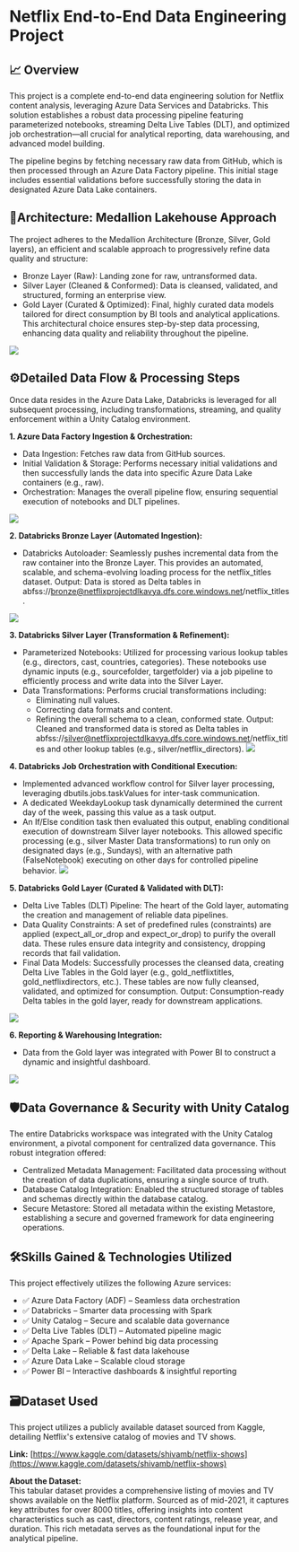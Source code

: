 # Netflix End-to-End Data Engineering Project

## 📈 Overview
This project is a complete end-to-end data engineering solution for Netflix content analysis, leveraging Azure Data Services and Databricks. This solution establishes a robust data processing pipeline featuring parameterized notebooks, streaming Delta Live Tables (DLT), and optimized job orchestration—all crucial for analytical reporting, data warehousing, and advanced model building.

The pipeline begins by fetching necessary raw data from GitHub, which is then processed through an Azure Data Factory pipeline. This initial stage includes essential validations before successfully storing the data in designated Azure Data Lake containers.

## 🚀Architecture: Medallion Lakehouse Approach 
The project adheres to the Medallion Architecture (Bronze, Silver, Gold layers), an efficient and scalable approach to progressively refine data quality and structure:
- Bronze Layer (Raw): Landing zone for raw, untransformed data.
- Silver Layer (Cleaned & Conformed): Data is cleansed, validated, and structured, forming an enterprise view.
- Gold Layer (Curated & Optimized): Final, highly curated data models tailored for direct consumption by BI tools and analytical applications.
This architectural choice ensures step-by-step data processing, enhancing data quality and reliability throughout the pipeline.
<img src="Architecture Diagram.jpg">


## ⚙️Detailed Data Flow & Processing Steps 
Once data resides in the Azure Data Lake, Databricks is leveraged for all subsequent processing, including transformations, streaming, and quality enforcement within a Unity Catalog environment.<br>

**1. Azure Data Factory Ingestion & Orchestration:**
   - Data Ingestion: Fetches raw data from GitHub sources.
   - Initial Validation & Storage: Performs necessary initial validations and then successfully lands the data into specific Azure Data Lake containers (e.g., raw).
   - Orchestration: Manages the overall pipeline flow, ensuring sequential execution of notebooks and DLT pipelines.
     
<img src="Screenshots/adf_pipeline.png">

**2. Databricks Bronze Layer (Automated Ingestion):**
  - Databricks Autoloader: Seamlessly pushes incremental data from the raw container into the Bronze Layer. This provides an automated, scalable, and schema-evolving loading process for the netflix_titles dataset.
Output: Data is stored as Delta tables in abfss://bronze@netflixprojectdlkavya.dfs.core.windows.net/netflix_titles.
<img src="Screenshots/1_autoloader.png"> 

**3. Databricks Silver Layer (Transformation & Refinement):**
  - Parameterized Notebooks: Utilized for processing various lookup tables (e.g., directors, cast, countries, categories). These notebooks use dynamic inputs (e.g., sourcefolder, targetfolder) via a job pipeline to efficiently process and write data into the Silver Layer.
  - Data Transformations: Performs crucial transformations including:
     - Eliminating null values.
     - Correcting data formats and content.
     - Refining the overall schema to a clean, conformed state.
Output: Cleaned and transformed data is stored as Delta tables in abfss://silver@netflixprojectdlkavya.dfs.core.windows.net/netflix_titles and other lookup tables (e.g., silver/netflix_directors).
<img src="Screenshots/3_silver_lookup_pipeline.png"> <br>

**4. Databricks Job Orchestration with Conditional Execution:**
  - Implemented advanced workflow control for Silver layer processing, leveraging dbutils.jobs.taskValues for inter-task communication.
  - A dedicated WeekdayLookup task dynamically determined the current day of the week, passing this value as a task output.
  - An If/Else condition task then evaluated this output, enabling conditional execution of downstream Silver layer notebooks. This allowed specific processing (e.g., silver Master Data transformations) to run only on designated days (e.g., Sundays), with an alternative path (FalseNotebook) executing on other days for controlled pipeline behavior.
<img src="Screenshots/5_silver_data%20pipeline_run.png"> <br> 

**5. Databricks Gold Layer (Curated & Validated with DLT):**
  - Delta Live Tables (DLT) Pipeline: The heart of the Gold layer, automating the creation and management of reliable data pipelines.
  - Data Quality Constraints: A set of predefined rules (constraints) are applied (expect_all_or_drop and expect_or_drop) to purify the overall data. These rules ensure data integrity and consistency, dropping records that fail validation.
  - Final Data Models: Successfully processes the cleansed data, creating Delta Live Tables in the Gold layer (e.g., gold_netflixtitles, gold_netflixdirectors, etc.). These tables are now fully cleansed, validated, and optimized for consumption.
Output: Consumption-ready Delta tables in the gold layer, ready for downstream applications.
<img src="Screenshots/7_DeltaLiveTable_Pipeline_run.png">

**6. Reporting & Warehousing Integration:**
- Data from the Gold layer was integrated with Power BI to construct a dynamic and insightful dashboard. 
<img src="Netflix Dashboard.png">

## 🛡️Data Governance & Security with Unity Catalog 
The entire Databricks workspace was integrated with the Unity Catalog environment, a pivotal component for centralized data governance. This robust integration offered:
- Centralized Metadata Management: Facilitated data processing without the creation of data duplications, ensuring a single source of truth.
- Database Catalog Integration: Enabled the structured storage of tables and schemas directly within the database catalog.
- Secure Metastore: Stored all metadata within the existing Metastore, establishing a secure and governed framework for data engineering operations.
  
## 🛠️Skills Gained & Technologies Utilized
This project effectively utilizes the following Azure services:
- ✅ Azure Data Factory (ADF) – Seamless data orchestration
- ✅ Databricks – Smarter data processing with Spark
- ✅ Unity Catalog – Secure and scalable data governance
- ✅ Delta Live Tables (DLT) – Automated pipeline magic
- ✅ Apache Spark – Power behind big data processing
- ✅ Delta Lake – Reliable & fast data lakehouse
- ✅ Azure Data Lake – Scalable cloud storage
- ✅ Power BI – Interactive dashboards & insightful reporting

## 🗃️Dataset Used
This project utilizes a publicly available dataset sourced from Kaggle, detailing Netflix's extensive catalog of movies and TV shows.

**Link:** [https://www.kaggle.com/datasets/shivamb/netflix-shows](https://www.kaggle.com/datasets/shivamb/netflix-shows)

**About the Dataset:** <br>
This tabular dataset provides a comprehensive listing of movies and TV shows available on the Netflix platform. Sourced as of mid-2021, it captures key attributes for over 8000 titles, offering insights into content characteristics such as cast, directors, content ratings, release year, and duration. This rich metadata serves as the foundational input for the analytical pipeline.



